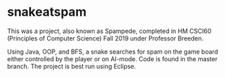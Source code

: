 # snakeatspam
This was a project, also known as Spampede, completed in HM CSCI60 (Principles of Computer Science) Fall 2019 under Professor Breeden.

Using Java, OOP, and BFS, a snake searches for spam on the game board either controlled by the player or on AI-mode.
Code is found in the master branch. The project is best run using Eclipse.
